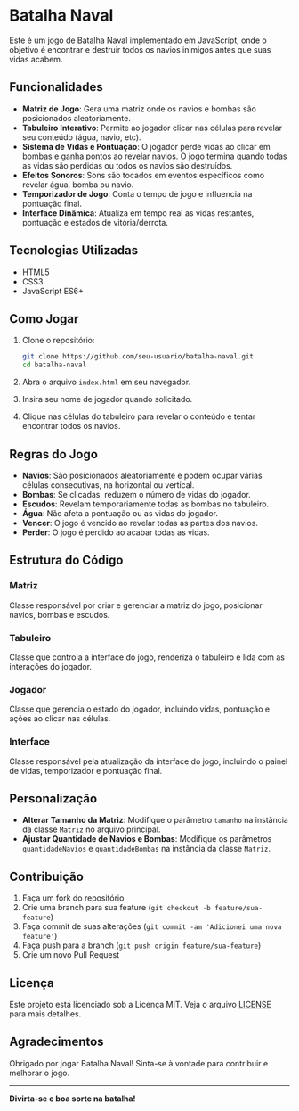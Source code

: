 # Batalha Naval

Este é um jogo de Batalha Naval implementado em JavaScript, onde o objetivo é encontrar e destruir todos os navios inimigos antes que suas vidas acabem.

## Funcionalidades

- **Matriz de Jogo**: Gera uma matriz onde os navios e bombas são posicionados aleatoriamente.
- **Tabuleiro Interativo**: Permite ao jogador clicar nas células para revelar seu conteúdo (água, navio, etc).
- **Sistema de Vidas e Pontuação**: O jogador perde vidas ao clicar em bombas e ganha pontos ao revelar navios. O jogo termina quando todas as vidas são perdidas ou todos os navios são destruídos.
- **Efeitos Sonoros**: Sons são tocados em eventos específicos como revelar água, bomba ou navio.
- **Temporizador de Jogo**: Conta o tempo de jogo e influencia na pontuação final.
- **Interface Dinâmica**: Atualiza em tempo real as vidas restantes, pontuação e estados de vitória/derrota.

## Tecnologias Utilizadas

- HTML5
- CSS3
- JavaScript ES6+

## Como Jogar

1. Clone o repositório:
    ```sh
    git clone https://github.com/seu-usuario/batalha-naval.git
    cd batalha-naval
    ```
2. Abra o arquivo `index.html` em seu navegador.

3. Insira seu nome de jogador quando solicitado.

4. Clique nas células do tabuleiro para revelar o conteúdo e tentar encontrar todos os navios.

## Regras do Jogo

- **Navios**: São posicionados aleatoriamente e podem ocupar várias células consecutivas, na horizontal ou vertical.
- **Bombas**: Se clicadas, reduzem o número de vidas do jogador.
- **Escudos**: Revelam temporariamente todas as bombas no tabuleiro.
- **Água**: Não afeta a pontuação ou as vidas do jogador.
- **Vencer**: O jogo é vencido ao revelar todas as partes dos navios.
- **Perder**: O jogo é perdido ao acabar todas as vidas.

## Estrutura do Código

### Matriz
Classe responsável por criar e gerenciar a matriz do jogo, posicionar navios, bombas e escudos.

### Tabuleiro
Classe que controla a interface do jogo, renderiza o tabuleiro e lida com as interações do jogador.

### Jogador
Classe que gerencia o estado do jogador, incluindo vidas, pontuação e ações ao clicar nas células.

### Interface
Classe responsável pela atualização da interface do jogo, incluindo o painel de vidas, temporizador e pontuação final.

## Personalização

- **Alterar Tamanho da Matriz**: Modifique o parâmetro `tamanho` na instância da classe `Matriz` no arquivo principal.
- **Ajustar Quantidade de Navios e Bombas**: Modifique os parâmetros `quantidadeNavios` e `quantidadeBombas` na instância da classe `Matriz`.

## Contribuição

1. Faça um fork do repositório
2. Crie uma branch para sua feature (`git checkout -b feature/sua-feature`)
3. Faça commit de suas alterações (`git commit -am 'Adicionei uma nova feature'`)
4. Faça push para a branch (`git push origin feature/sua-feature`)
5. Crie um novo Pull Request

## Licença

Este projeto está licenciado sob a Licença MIT. Veja o arquivo [LICENSE](LICENSE) para mais detalhes.

## Agradecimentos

Obrigado por jogar Batalha Naval! Sinta-se à vontade para contribuir e melhorar o jogo.

---

**Divirta-se e boa sorte na batalha!**
